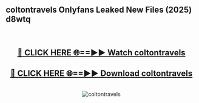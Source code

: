 <h2>coltontravels Onlyfans Leaked New Files (2025) d8wtq</h2>
<br>
<div align="center">
<h2><a href="https://mediafiles.top/coltontravels&ref=git" rel="nofollow">🔴 CLICK HERE 🌐==►► Watch coltontravels</a></h2>
<h2><a href="https://mediafiles.top/coltontravels&ref=git" rel="nofollow">🔴 CLICK HERE 🌐==►► Download coltontravels</a></h2>
<br>
<a href="https://mediafiles.top/coltontravels&ref=git" rel="nofollow" data-target="animated-image.originalLink"><img src="https://i.ibb.co.com/xMMVF88/686577567.gif" alt="coltontravels" style="max-width: 100%; display: inline-block;" data-target="animated-image.originalImage"></a>
</div>
<br>
<br>